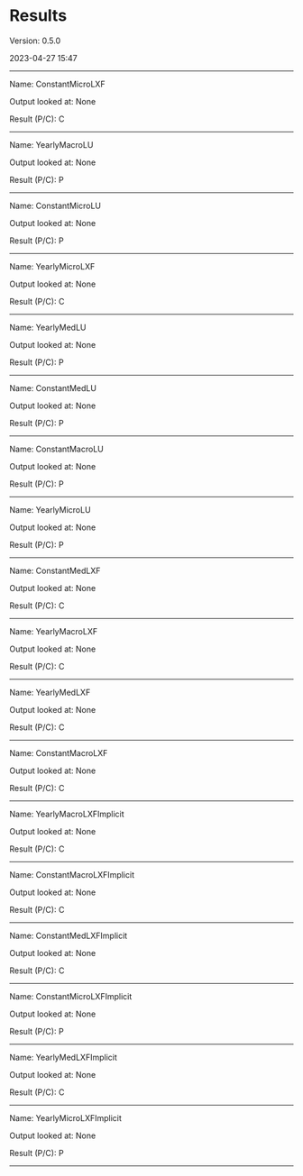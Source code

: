 # Results #

Version: 0.5.0

2023-04-27 15:47

---

Name: ConstantMicroLXF

Output looked at: None

Result (P/C): C

---

Name: YearlyMacroLU

Output looked at: None

Result (P/C): P

---

Name: ConstantMicroLU

Output looked at: None

Result (P/C): P

---

Name: YearlyMicroLXF

Output looked at: None

Result (P/C): C

---

Name: YearlyMedLU

Output looked at: None

Result (P/C): P

---

Name: ConstantMedLU

Output looked at: None

Result (P/C): P

---

Name: ConstantMacroLU

Output looked at: None

Result (P/C): P

---

Name: YearlyMicroLU

Output looked at: None

Result (P/C): P

---

Name: ConstantMedLXF

Output looked at: None

Result (P/C): C

---

Name: YearlyMacroLXF

Output looked at: None

Result (P/C): C

---

Name: YearlyMedLXF

Output looked at: None

Result (P/C): C

---

Name: ConstantMacroLXF

Output looked at: None

Result (P/C): C

---

Name: YearlyMacroLXFImplicit

Output looked at: None

Result (P/C): C

---

Name: ConstantMacroLXFImplicit

Output looked at: None

Result (P/C): C

---

Name: ConstantMedLXFImplicit

Output looked at: None

Result (P/C): C

---

Name: ConstantMicroLXFImplicit

Output looked at: None

Result (P/C): P

---

Name: YearlyMedLXFImplicit

Output looked at: None

Result (P/C): C

---

Name: YearlyMicroLXFImplicit

Output looked at: None

Result (P/C): P

---
